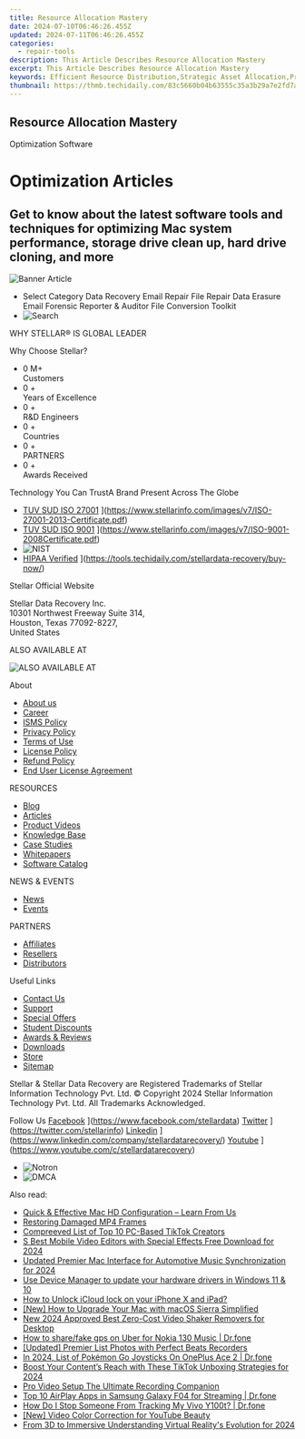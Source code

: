 ```yaml
---
title: Resource Allocation Mastery
date: 2024-07-10T06:46:26.455Z
updated: 2024-07-11T06:46:26.455Z
categories:
  - repair-tools
description: This Article Describes Resource Allocation Mastery
excerpt: This Article Describes Resource Allocation Mastery
keywords: Efficient Resource Distribution,Strategic Asset Allocation,Project Funding Optimization,Resource Planning Excellence,Optimal Resource Management,Financial Asset Allocation Tactics,Leadership in Resource Utilization
thumbnail: https://thmb.techidaily.com/83c5660b04b63555c35a3b29a7e2fd7ac8060798e2fb3cf7dc99c41ddcfc3162.jpg
---
```


## Resource Allocation Mastery

Optimization Software

# Optimization Articles

## Get to know about the latest software tools and techniques for optimizing Mac system performance, storage drive clean up, hard drive cloning, and more

![Banner Article](https://www.stellarinfo.com/public/frontEnd/images/article/Article-Main-Page.png)

* Select Category  Data Recovery  Email Repair  File Repair  Data Erasure  Email Forensic  Reporter & Auditor  File Conversion  Toolkit
* ![Search](https://www.stellarinfo.com/public/frontEnd/images/article/search-icon.png)

 WHY STELLAR® IS GLOBAL LEADER

 Why Choose Stellar?

* 0  M+  
Customers
* 0 +  
Years of Excellence
* 0 +  
R&D Engineers
* 0 +  
Countries
* 0 +  
PARTNERS
* 0 +  
Awards Received

 Technology You Can TrustA Brand Present Across The Globe

* [TUV SUD ISO 27001](https://www.stellarinfo.com/images/v7/tuv1.png) ](https://www.stellarinfo.com/images/v7/ISO-27001-2013-Certificate.pdf)
* [TUV SUD ISO 9001](https://www.stellarinfo.com/images/v7/tuv2.png) ](https://www.stellarinfo.com/images/v7/ISO-9001-2008Certificate.pdf)
* ![NIST](https://www.stellarinfo.com/images/v7/nist.png)
* [HIPAA Verified](https://www.stellarinfo.com/images/v7/hipa.png) ](https://tools.techidaily.com/stellardata-recovery/buy-now/)

 Stellar Official Website

 Stellar Data Recovery Inc.  
 10301 Northwest Freeway Suite 314,  
 Houston, Texas 77092-8227,  
 United States

 ALSO AVAILABLE AT

![ALSO AVAILABLE AT](https://www.stellarinfo.com/images/v7/Partners_logo_new.png)

 About

* [About us](https://tools.techidaily.com/stellardata-recovery/buy-now/)
* [Career](https://tools.techidaily.com/stellardata-recovery/buy-now/)
* [ISMS Policy](https://tools.techidaily.com/stellardata-recovery/buy-now/)
* [Privacy Policy](https://tools.techidaily.com/stellardata-recovery/buy-now/)
* [Terms of Use](https://tools.techidaily.com/stellardata-recovery/buy-now/)
* [License Policy](https://www.stellarinfo.com/software-licensing-usage.php)
* [Refund Policy](https://tools.techidaily.com/stellardata-recovery/buy-now/)
* [End User License Agreement](https://tools.techidaily.com/stellardata-recovery/buy-now/)

 RESOURCES

* [Blog](https://tools.techidaily.com/stellardata-recovery/buy-now/)
* [Articles](https://tools.techidaily.com/stellardata-recovery/buy-now/)
* [Product Videos](https://tools.techidaily.com/stellardata-recovery/buy-now/)
* [Knowledge Base](https://tools.techidaily.com/stellardata-recovery/buy-now/)
* [Case Studies](https://tools.techidaily.com/stellardata-recovery/buy-now/)
* [Whitepapers](https://tools.techidaily.com/stellardata-recovery/buy-now/)
* [Software Catalog](https://tools.techidaily.com/stellardata-recovery/buy-now/)

 NEWS & EVENTS

* [News](https://tools.techidaily.com/stellardata-recovery/buy-now/)
* [Events](https://www.stellarinfo.com/affiliate-summit/affiliate-summit.php)

 PARTNERS

* [Affiliates](https://tools.techidaily.com/stellardata-recovery/buy-now/)
* [Resellers](https://tools.techidaily.com/stellardata-recovery/buy-now/)
* [Distributors](https://tools.techidaily.com/stellardata-recovery/buy-now/)

 Useful Links

* [Contact Us](https://www.stellarinfo.com/contact/contact-us.php)
* [Support](https://tools.techidaily.com/stellardata-recovery/buy-now/)
* [Special Offers](https://tools.techidaily.com/stellardata-recovery/buy-now/)
* [Student Discounts](https://www.stellarinfo.com/student-discount/)
* [Awards & Reviews](https://tools.techidaily.com/stellardata-recovery/buy-now/)
* [Downloads](https://www.stellarinfo.com/download.php)
* [Store](https://tools.techidaily.com/stellardata-recovery/buy-now/)
* [Sitemap](https://www.stellarinfo.com/sitemap.php)

 Stellar & Stellar Data Recovery are Registered Trademarks of Stellar Information Technology Pvt. Ltd. © Copyright 2024 Stellar Information Technology Pvt. Ltd. All Trademarks Acknowledged.

Follow Us [Facebook](https://www.stellarinfo.com/Images/fb.png) ](https://www.facebook.com/stellardata) [Twitter](https://www.stellarinfo.com/Images/tw.png) ](https://twitter.com/stellarinfo) [Linkedin](https://www.stellarinfo.com/Images/in.png) ](https://www.linkedin.com/company/stellardatarecovery/) [Youtube](https://www.stellarinfo.com/newblacktheme/images/yt.png) ](https://www.youtube.com/c/stellardatarecovery)

* ![Notron](https://www.stellarinfo.com/images/v7/notron.png)
* ![DMCA](https://www.stellarinfo.com/images/v7/dmca.png)

<ins class="adsbygoogle"
     style="display:block"
     data-ad-format="autorelaxed"
     data-ad-client="ca-pub-7571918770474297"
     data-ad-slot="1223367746"></ins>



<ins class="adsbygoogle"
     style="display:block"
     data-ad-client="ca-pub-7571918770474297"
     data-ad-slot="8358498916"
     data-ad-format="auto"
     data-full-width-responsive="true"></ins>

<span class="atpl-alsoreadstyle">Also read:</span>
<div><ul>
<li><a href="https://data-wizards.techidaily.com/1720669553067-quick-and-effective-mac-hd-configuration-learn-from-us/"><u>Quick & Effective Mac HD Configuration – Learn From Us</u></a></li>
<li><a href="https://data-wizards.techidaily.com/restoring-damaged-mp4-frames/"><u>Restoring Damaged MP4 Frames</u></a></li>
<li><a href="https://tiktok-video-recordings.techidaily.com/compreeved-list-of-top-10-pc-based-tiktok-creators/"><u>Compreeved List of Top 10 PC-Based TikTok Creators</u></a></li>
<li><a href="https://video-creation-software.techidaily.com/s-best-mobile-video-editors-with-special-effects-free-download-for-2024/"><u>S Best Mobile Video Editors with Special Effects Free Download for 2024</u></a></li>
<li><a href="https://audio-shaping.techidaily.com/updated-premier-mac-interface-for-automotive-music-synchronization-for-2024/"><u>Updated Premier Mac Interface for Automotive Music Synchronization for 2024</u></a></li>
<li><a href="https://techidaily.com/use-device-manager-to-update-your-hardware-drivers-in-windows-11-and-10-by-drivereasy-guide/"><u>Use Device Manager to update your hardware drivers in Windows 11 & 10</u></a></li>
<li><a href="https://activate-lock.techidaily.com/how-to-unlock-icloud-lock-on-your-iphone-x-and-ipad-by-drfone-ios/"><u>How to Unlock iCloud lock on your iPhone X and iPad?</u></a></li>
<li><a href="https://some-techniques.techidaily.com/new-how-to-upgrade-your-mac-with-macos-sierra-simplified/"><u>[New] How to Upgrade Your Mac with macOS Sierra Simplified</u></a></li>
<li><a href="https://smart-video-editing.techidaily.com/new-2024-approved-best-zero-cost-video-shaker-removers-for-desktop/"><u>New 2024 Approved Best Zero-Cost Video Shaker Removers for Desktop</u></a></li>
<li><a href="https://fake-location.techidaily.com/how-to-sharefake-gps-on-uber-for-nokia-130-music-drfone-by-drfone-virtual-android/"><u>How to share/fake gps on Uber for Nokia 130 Music | Dr.fone</u></a></li>
<li><a href="https://extra-support.techidaily.com/updated-premier-list-photos-with-perfect-beats-recorders/"><u>[Updated] Premier List  Photos with Perfect Beats Recorders</u></a></li>
<li><a href="https://android-pokemon-go.techidaily.com/in-2024-list-of-pokemon-go-joysticks-on-oneplus-ace-2-drfone-by-drfone-virtual-android/"><u>In 2024, List of Pokémon Go Joysticks On OnePlus Ace 2 | Dr.fone</u></a></li>
<li><a href="https://extra-tips.techidaily.com/boost-your-contents-reach-with-these-tiktok-unboxing-strategies-for-2024/"><u>Boost Your Content’s Reach with These TikTok Unboxing Strategies for 2024</u></a></li>
<li><a href="https://remote-screen-capture.techidaily.com/pro-video-setup-the-ultimate-recording-companion/"><u>Pro Video Setup  The Ultimate Recording Companion</u></a></li>
<li><a href="https://screen-mirror.techidaily.com/top-10-airplay-apps-in-samsung-galaxy-f04-for-streaming-drfone-by-drfone-android/"><u>Top 10 AirPlay Apps in Samsung Galaxy F04 for Streaming | Dr.fone</u></a></li>
<li><a href="https://android-location-track.techidaily.com/how-do-i-stop-someone-from-tracking-my-vivo-y100t-drfone-by-drfone-virtual-android/"><u>How Do I Stop Someone From Tracking My Vivo Y100t? | Dr.fone</u></a></li>
<li><a href="https://youtube-blog.techidaily.com/ideo-color-correction-for-youtube-beauty/"><u>[New] Video Color Correction for YouTube Beauty</u></a></li>
<li><a href="https://some-knowledge.techidaily.com/from-3d-to-immersive-understanding-virtual-realitys-evolution-for-2024/"><u>From 3D to Immersive  Understanding Virtual Reality's Evolution for 2024</u></a></li>
</ul></div>

